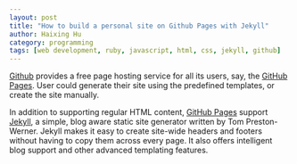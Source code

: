 ```yaml
---
layout: post
title: "How to build a personal site on Github Pages with Jekyll"
author: Haixing Hu
category: programming
tags: [web development, ruby, javascript, html, css, jekyll, github]
---
```


[Github](https://github.com/) provides a free page hosting service for all its
users, say, the [GitHub Pages](http://pages.github.com/). User could generate
their site using the predefined templates, or create the site manually.

In addition to supporting regular HTML content, [GitHub
Pages](http://pages.github.com/) support [Jekyll](http://jekyllrb.com/), a
simple, blog aware static site generator written by Tom Preston-Werner. Jekyll
makes it easy to create site-wide headers and footers without having to copy
them across every page. It also offers intelligent blog support and other
advanced templating features.


